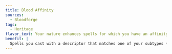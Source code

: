 ```yaml
---
title: Blood Affinity
sources:
  - Bloodforge
tags:
  - Heritage
flavor_text: Your nature enhances spells for which you have an affinity.
benefit: |
  Spells you cast with a descriptor that matches one of your subtypes (such as a spell with the good descriptor cast by a creature with the good subtype) have their caster level and save DCs increased by 1.
---
```

